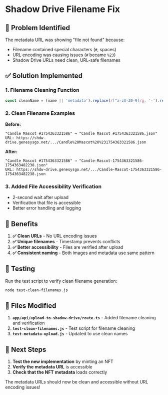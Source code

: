 # Shadow Drive Filename Fix

## 🐛 **Problem Identified**

The metadata URL was showing "file not found" because:
- Filename contained special characters (`#`, spaces)
- URL encoding was causing issues (`#` became `%23`)
- Shadow Drive URLs need clean, URL-safe filenames

## ✅ **Solution Implemented**

### **1. Filename Cleaning Function**
```javascript
const cleanName = (name || 'metadata').replace(/[^a-zA-Z0-9]/g, '-').replace(/-+/g, '-').replace(/^-|-$/g, '')
```

### **2. Clean Filename Examples**

**Before:**
```
"Candle Mascot #1754363321586" → "Candle Mascot #1754363321586.json"
URL: https://shdw-drive.genesysgo.net/.../Candle%20Mascot%20%231754363321586.json
```

**After:**
```
"Candle Mascot #1754363321586" → "Candle-Mascot-1754363321586-1754363482238.json"
URL: https://shdw-drive.genesysgo.net/.../Candle-Mascot-1754363321586-1754363482238.json
```

### **3. Added File Accessibility Verification**
- 2-second wait after upload
- Verification that file is accessible
- Better error handling and logging

## 🎯 **Benefits**

1. **✅ Clean URLs** - No URL encoding issues
2. **✅ Unique filenames** - Timestamp prevents conflicts
3. **✅ Better accessibility** - Files are verified after upload
4. **✅ Consistent naming** - Both images and metadata use same pattern

## 🧪 **Testing**

Run the test script to verify clean filename generation:
```bash
node test-clean-filenames.js
```

## 📁 **Files Modified**

1. **`app/api/upload-to-shadow-drive/route.ts`** - Added filename cleaning and verification
2. **`test-clean-filenames.js`** - Test script for filename cleaning
3. **`test-metadata-upload.js`** - Updated to use clean names

## 🚀 **Next Steps**

1. **Test the new implementation** by minting an NFT
2. **Verify the metadata URL** is accessible
3. **Check that the NFT metadata** loads correctly

The metadata URLs should now be clean and accessible without URL encoding issues! 